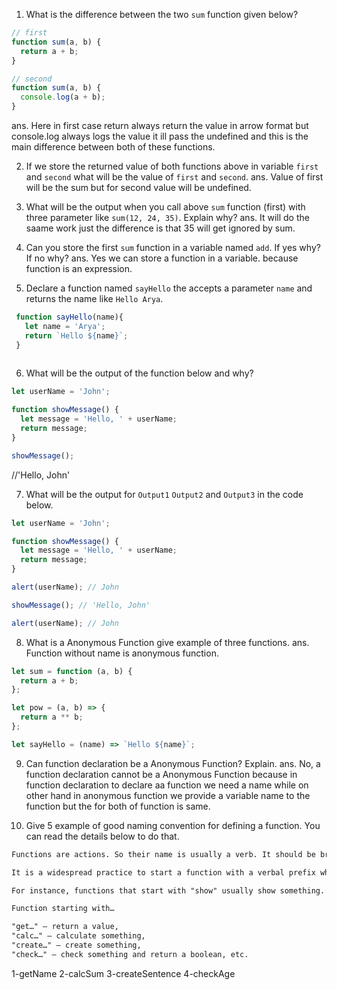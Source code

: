 1. What is the difference between the two `sum` function given below?

```js
// first
function sum(a, b) {
  return a + b;
}

// second
function sum(a, b) {
  console.log(a + b);
}
```
ans. Here in first case return always return the value in arrow format but console.log always logs the value it ill pass the undefined and this is the main difference between both of these functions.


2. If we store the returned value of both functions above in variable `first` and `second` what will be the value of `first` and `second`.
ans. Value of first will be the sum but for second  value will be undefined.


3. What will be the output when you call above `sum` function (first) with three parameter like `sum(12, 24, 35)`. Explain why?
ans. It will do the saame work just the difference is that 35 will get ignored by sum.


4. Can you store the first `sum` function in a variable named `add`. If yes why? If no why?
ans. Yes we can store a function in a variable.  because function is an expression.

5. Declare a function named `sayHello` the accepts a parameter `name` and returns the name like `Hello Arya`.
```js
 function sayHello(name){
   let name = 'Arya';
   return `Hello ${name}`;
 }
 
```

6. What will be the output of the function below and why?

```js
let userName = 'John';

function showMessage() {
  let message = 'Hello, ' + userName;
  return message;
}

showMessage();
```
//'Hello, John'


7. What will be the output for `Output1` `Output2` and `Output3` in the code below.

```js
let userName = 'John';

function showMessage() {
  let message = 'Hello, ' + userName;
  return message;
}

alert(userName); // John

showMessage(); // 'Hello, John'

alert(userName); // John
```

8. What is a Anonymous Function give example of three functions.
ans. 
Function without name is anonymous function.
```js
let sum = function (a, b) {
  return a + b;
};

let pow = (a, b) => {
  return a ** b;
};

let sayHello = (name) => `Hello ${name}`;
```

9. Can function declaration be a Anonymous Function? Explain.
ans. No, a function declaration cannot  be a Anonymous Function because in function declaration  to declare aa function we need a name while on other hand in anonymous function we provide a variable name to the  function but the for both of function is same. 

10. Give 5 example of good naming convention for defining a function. You can read the details below to do that.

```md
Functions are actions. So their name is usually a verb. It should be brief, as accurate as possible and describe what the function does, so that someone reading the code gets an indication of what the function does.

It is a widespread practice to start a function with a verbal prefix which vaguely describes the action. There must be an agreement within the team on the meaning of the prefixes.

For instance, functions that start with "show" usually show something.

Function starting with…

"get…" – return a value,
"calc…" – calculate something,
"create…" – create something,
"check…" – check something and return a boolean, etc.
```
 1-getName
 2-calcSum
 3-createSentence
 4-checkAge